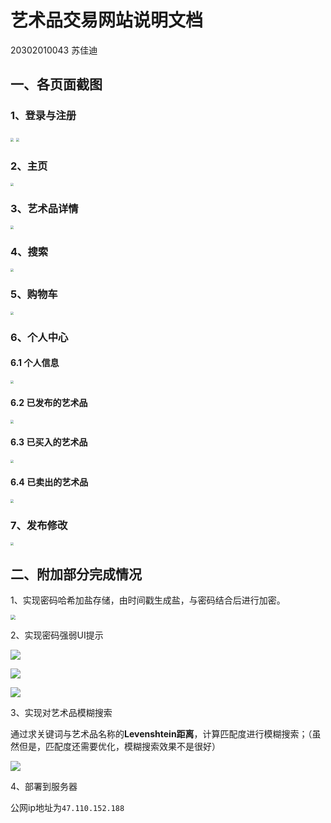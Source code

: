 # 艺术品交易网站说明文档

20302010043 苏佳迪

## 一、各页面截图

### 1、登录与注册

<img src="img/login.png" style="zoom:33%;" />

<img src="img/register.png" style="zoom:33%;" />

### 2、主页

<img src="img/index.png" style="zoom: 33%;" />

### 3、艺术品详情

<img src="img/detail.png" style="zoom:33%;" />

### 4、搜索

<img src="img/search.png" style="zoom:33%;" />

### 5、购物车

<img src="img/cart.png" style="zoom:33%;" />

### 6、个人中心

#### 6.1 个人信息

<img src="img/profile-personal.png" style="zoom:33%;" />

#### 6.2 已发布的艺术品

<img src="img/profile-upload.png" style="zoom:33%;" />

#### 6.3 已买入的艺术品

<img src="img/profile-buy.png" style="zoom:33%;" />

#### 6.4 已卖出的艺术品

<img src="img/profile-sell.png" style="zoom:33%;" />

### 7、发布修改

<img src="img/upload.png" style="zoom:33%;" />

## 二、附加部分完成情况

1、实现密码哈希加盐存储，由时间戳生成盐，与密码结合后进行加密。

<img src="img/salt.png" style="zoom:50%;" />

2、实现密码强弱UI提示

![](img/password-weak.png)

![](img/password-medium.png)

![](img/password-strong.png)

3、实现对艺术品模糊搜索

通过求关键词与艺术品名称的**Levenshtein距离**，计算匹配度进行模糊搜索；（虽然但是，匹配度还需要优化，模糊搜索效果不是很好）

![](img/sim.png)

4、部署到服务器

公网ip地址为`47.110.152.188`